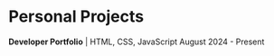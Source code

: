 # Personal Projects

**Developer Portfolio** | HTML, CSS, JavaScript                August 2024 - Present

